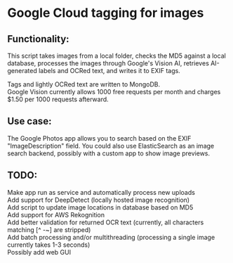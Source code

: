 # Google Cloud tagging for images

## Functionality:
This script takes images from a local folder, checks the MD5 against a local database, processes the images through Google's Vision AI, retrieves AI-generated labels and OCRed text, and writes it to EXIF tags.

Tags and lightly OCRed text are written to MongoDB.\
Google Vision currently allows 1000 free requests per month and charges $1.50 per 1000 requests afterward.

## Use case:
The Google Photos app allows you to search based on the EXIF "ImageDescription" field. You could also use ElasticSearch as an image search backend, possibly with a custom app to show image previews.

## TODO:
Make app run as service and automatically process new uploads\
Add support for DeepDetect (locally hosted image recognition)\
Add script to update image locations in database based on MD5\
Add support for AWS Rekognition\
Add better validation for returned OCR text (currently, all characters matching [^ -~] are stripped)\
Add batch processing and/or multithreading (processing a single image currently takes 1-3 seconds)\
Possibly add web GUI
